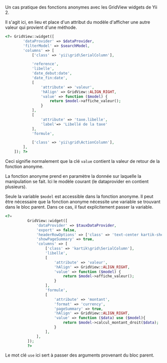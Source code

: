 Un cas pratique des fonctions anonymes avec les GridView widgets de Yii 2.

Il s'agit ici, en lieu et place d'un attribut du modèle d'afficher une autre valeur qui provient d'une méthode.
```php
<?= GridView::widget([
        'dataProvider' => $dataProvider,
        'filterModel' => $searchModel,
        'columns' => [
            ['class' => 'yii\grid\SerialColumn'],

            'reference',
            'libelle',
            'date_debut:date',
            'date_fin:date',
            [
                'attribute' => 'valeur',
                'hAlign' => GridView::ALIGN_RIGHT,
                'value' => function ($model) {
                    return $model->affiche_valeur();
                }
            ],
            [
                'attribute' => 'taxe.libelle',
                'label'=> 'Libellé de la taxe'
            ],
            'formule',

            ['class' => 'yii\grid\ActionColumn'],
        ],
    ]); ?>
  ```
  Ceci signifie normalement que la clé `value` contient la valeur de retour de la fonction anonyme.
  
  La fonction anonyme prend en paramètre la donnée sur laquelle la manipulation se fait. Ici le modèle courant (le dataprovider en contient plusieurs).
  
  Seule la variable `$model` est accessible dans la fonction anonyme. 
  Il peut être nécessaire que la fonction anonyme nécessite une variable se trouvant dans le bloc parent. Dans ce cas, il faut explicitement passer la variable.
  
  ```php
  <?=
            GridView::widget([
                'dataProvider' => $tauxDataProvider,
                'export' => false,
                'headerRowOptions' => ['class' => 'text-center kartik-sheet-style'],
                'showPageSummary' => true,
                'columns' => [
                    ['class' => 'kartik\grid\SerialColumn'],
                    'libelle',
                    [
                        'attribute' => 'valeur',
                        'hAlign' => GridView::ALIGN_RIGHT,
                        'value' => function ($model) {
                            return $model->affiche_valeur();
                        }
                    ],
                    'formule',
                    [
                        'attribute' => 'montant',
                        'format' => 'currency',
                        'pageSummary' => true,
                        'hAlign' => GridView::ALIGN_RIGHT,
                        'value' => function ($data) use ($model){
                            return $model->calcul_montant_droit($data);
                        }
                    ],
                ],
            ]);
            ?>
  ```
  Le mot clé `use` ici sert à passer des arguments provenant du bloc parent.
